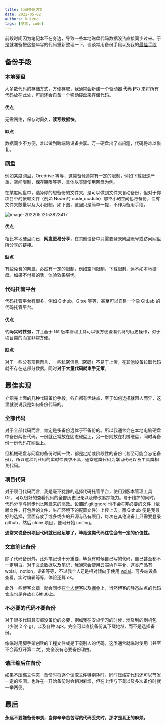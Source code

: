 ```yaml
---
title: 代码备份方案
date: 2022-05-02
authors: kuizuo
tags: [随笔, code]
---
```


前段时间因为笔记本不在身边，导致一些本地磁盘代码数据没法直接同步过来。于是就准备把这些年写的代码重新整理一下，谈谈常用备份手段以及我的[最佳手段](#最佳实现)

<!-- truncate -->

## 备份手段

### 本地硬盘

大多数代码的存储方式，方便存取，我通常会新建一个驱动器 **代码 (F:)** 来将所有代码放在此处，可能还会自备一个移动硬盘来存储代码。

#### 优点

无需网络，保存时间久，**读写数据快**。

#### 缺点

数据同步不方便，难以做到跨端跨设备共享。万一硬盘出了点问题，代码将难以恢复。

### 网盘

例如某度网盘，Onedrive 等等，这类备份通常有一定的限制，例如下载限速严重，空间限制，保存期限等等，具体以实际使用网盘为例。

在某度网盘中，选择你的想备份的文件夹，是可以做到文件夹自动备份，但对于你项目中的依赖文件（例如 Node 的 node_module）那不小的空间也将备份，但有文件夹数量以及大小限制，如下图，这里只是简单一提，不作为备用手段。

![image-20220502153823417](https://img.kuizuo.cn/image-20220502153823417.png)

#### 优点

相比本地硬盘而已，**网盘更易分享**，在其他设备中只需要登录网盘账号或访问网盘所分享的链接。

#### 缺点

有些免费的网盘，必然有一定的限制，例如空间限制，下载限制，远不如本地硬盘。如果不付费的话，体验效果堪忧。

### 代码托管平台

代码托管平台有很多，例如 Github、Gitee 等等，甚至可以自建一个像 GItLab 的代码托管平台。

#### 优点

**代码实时性强**，并且基于 Git 版本管理工具可以很方便查看代码的历史操作，对于项目类的而言非常方便。

#### 缺点

对于一些公有项目而言，一些私密信息（密码）不易于上传，在其他设备拉取代码就不存在这部分数据。同时**对于大量代码就束手无策**。

## 最佳实现

介绍完上面的几种代码备份手段，各自都有优缺点，至于如何选择就因人而异，这里就说说我是如何备份代码的。

### 全部代码

对于全部代码而言，肯定是多备份远优于不备份的。所以我通常会在本地电脑硬盘中备份两份代码，一份就正常放在固态硬盘上，另一份则放在机械硬盘，同时再备份一份代码在网盘上。

但机械硬盘与网盘的备份时间一致，都是定期或阶段性的备份（甚至可能会忘记备份），所以这种对代码的实时性要求不高，通常这类代码为学习代码以及工具类相关代码。

### 项目代码

对于项目代码而言，我是毫不犹豫的选择代码托管平台，使用到版本管理工具 Git，可以很好的查看代码的全部历史记录以及修改追踪能力。易于维护的同时，代码分享与同步也比网盘来的高效。设置好.gitignore 也不会将非必要的文件（依赖文件，打包后的文件，生产环境下的配置文件）上传上去。而 Github 便是我最好的选择，里面存放了或多或少的开源与私有项目，每次在其他设备上只需要登录 github，然后 clone 项目，便可开始 coding。

**通常来说备份项目代码就已经足够了，毕竟这类代码往往会有一定的价值性。**

### 文章笔记备份

除了代码备份外，此外笔记也十分重要，毕竟有时候自己写的代码，自己甚至都不一定明白。对于文章数据以及笔记，我通常会使用云端协作平台，这类产品有 wolai，notion，语雀等等，不过我个人还是相对倾向于使用 [wolai](https://www.wolai.com/)。可多端设备查看，实时编辑等等，体验还算 ok。

此外一些博客文章，就会同步在[个人博客](https://kuizuo.cn/)以及[掘金](https://juejin.im/user/1565318510545901/activities)上，当然博客的静态站点的代码仓库也是存放在[Github](https://github.com/kuizuo/blog)上。

### 不必要的代码不要备份

对于很多代码其实都没备份的必要，例如我在安卓学习的时候，涉及到的刷机包（少说 2 个 g），以及各种 apk。完全可以直接备份其下载地址，而不是选择备份。

像临时用脚手架创建的工程文件或是下载别人的代码，这类通常就临时使用（甚至不会再打开第二次），完全没有必要备份理由。

### 请压缩后在备份

如果不压缩文件夹，备份时将逐个读取文件特别耗时，同时压缩完代码还可以节省一定的空间。也许在一开始备份时会相对麻烦，但在上传与下载以及多次备份时就一举两便。

## 最后

**永远不要嫌备份麻烦，当你辛辛苦苦写的代码丢失时，那才是真正的麻烦。**
